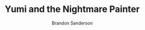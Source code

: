 ---
title: "Yumi and the Nightmare Painter"
author: "Brandon Sanderson"
year: "2024"
month: "February"
score: 3.5
image: "./images/yuminightmare.jpg"
genre: [  "Young Adult", "New Adult", "Fantasy", "Romance" ]
---